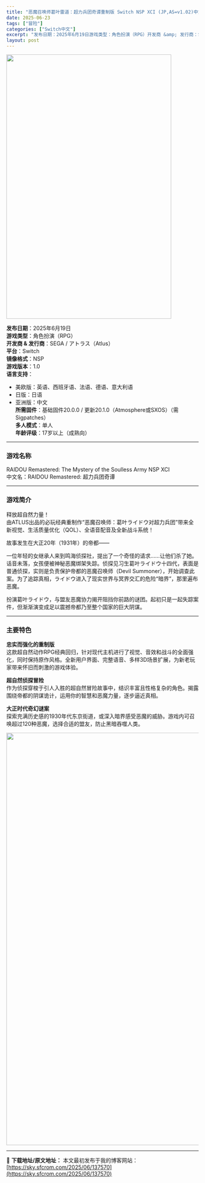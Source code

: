 ```yaml
---
title: "恶魔召唤师葛叶雷道：超力兵团奇谭重制版 Switch NSP XCI (JP,AS=v1.02)中文"
date: 2025-06-23
tags: ["冒险"]
categories: ["Switch中文"]
excerpt: "发布日期：2025年6月19日游戏类型：角色扮演（RPG）开发商 &amp; 发行商：SEGA / アトラス（Atlus）平台：Switch镜像格式：NSP游戏版本：1.0语言支持： 美欧版：英语、西班牙语、法语、德语、意大利语 日版：日语 亚洲版：中文所需固件：基础固件20.0.0 / 更新20.&hellip;"
layout: post
---
```


<img class="aligncenter size-full wp-image-137566" src="https://sky.sfcrom.com/wp-content/uploads/2025/06/202506230503543.webp" alt="" width="432" height="692" />
<p data-start="27" data-end="162"><strong data-start="27" data-end="35">发布日期</strong>：2025年6月19日<br data-start="46" data-end="49" /><strong data-start="49" data-end="57">游戏类型</strong>：角色扮演（RPG）<br data-start="67" data-end="70" /><strong data-start="70" data-end="83">开发商 &amp; 发行商</strong>：SEGA / アトラス（Atlus）<br data-start="102" data-end="105" /><strong data-start="105" data-end="111">平台</strong>：Switch<br data-start="118" data-end="121" /><strong data-start="121" data-end="129">镜像格式</strong>：NSP<br data-start="133" data-end="136" /><strong data-start="136" data-end="144">游戏版本</strong>：1.0<br data-start="148" data-end="151" /><strong data-start="151" data-end="159">语言支持</strong>：</p>

<ul>
 	<li data-start="165" data-end="189">美欧版：英语、西班牙语、法语、德语、意大利语</li>
 	<li data-start="192" data-end="199">日版：日语</li>
 	<li data-start="202" data-end="309">亚洲版：中文<br data-start="208" data-end="211" /><strong data-start="211" data-end="219">所需固件</strong>：基础固件20.0.0 / 更新20.1.0（Atmosphere或SXOS）（需Sigpatches）<br data-start="271" data-end="274" /><strong data-start="274" data-end="282">多人模式</strong>：单人<br data-start="285" data-end="288" /><strong data-start="288" data-end="296">年龄评级</strong>：17岁以上（成熟向）</li>
</ul>

<hr data-start="311" data-end="314" />

<h3 data-start="316" data-end="326">游戏名称</h3>
<p data-start="327" data-end="420">RAIDOU Remastered: The Mystery of the Soulless Army NSP XCI<br data-start="386" data-end="389" />中文名：RAIDOU Remastered: 超力兵团奇谭</p>


<hr data-start="422" data-end="425" />

<h3 data-start="427" data-end="437">游戏简介</h3>
<p data-start="439" data-end="519">释放超自然力量！<br data-start="447" data-end="450" />由ATLUS出品的必玩经典重制作“恶魔召唤师：葛叶ライドウ对超力兵团”带来全新视觉、生活质量优化（QOL）、全语音配音及全新战斗系统！</p>
<p data-start="521" data-end="543">故事发生在大正20年（1931年）的帝都——</p>
<p data-start="545" data-end="701">一位年轻的女继承人来到鸣海侦探社，提出了一个奇怪的请求……让他们杀了她。话音未落，女孩便被神秘恶魔绑架失踪。侦探见习生葛叶ライドウ十四代，表面是普通侦探，实则是负责保护帝都的恶魔召唤师（Devil Summoner），开始调查此案。为了追踪真相，ライドウ进入了现实世界与冥界交汇的危险“暗界”，那里遍布恶魔。</p>
<p data-start="703" data-end="767">扮演葛叶ライドウ，与盟友恶魔协力揭开阻挡你前路的谜团。起初只是一起失踪案件，但渐渐演变成足以震撼帝都乃至整个国家的巨大阴谋。</p>


<hr data-start="769" data-end="772" />

<h3 data-start="774" data-end="784">主要特色</h3>
<p data-start="786" data-end="890"><strong data-start="786" data-end="799">忠实而强化的重制版</strong><br data-start="799" data-end="802" />这款超自然动作RPG经典回归，针对现代主机进行了视觉、音效和战斗的全面强化，同时保持原作风格。全新用户界面、完整语音、多样3D场景扩展，为新老玩家带来怀旧而刺激的游戏体验。</p>
<p data-start="892" data-end="973"><strong data-start="892" data-end="903">超自然侦探冒险</strong><br data-start="903" data-end="906" />作为侦探穿梭于引人入胜的超自然冒险故事中，结识丰富且性格复杂的角色。揭露围绕帝都的阴谋诡计，运用你的智慧和恶魔力量，逐步逼近真相。</p>
<p data-start="975" data-end="1056"><strong data-start="975" data-end="987">大正时代奇幻谜案</strong><br data-start="987" data-end="990" />探索充满历史感的1930年代东京街道，或深入暗界感受恶魔的威胁。游戏内可召唤超过120种恶魔，选择合适的盟友，防止黑暗吞噬人类。</p>
<img class="aligncenter size-full wp-image-137565" src="https://sky.sfcrom.com/wp-content/uploads/2025/06/2025062305035377.webp" alt="" width="1920" height="1080" />

---
📖 **下载地址/原文地址：** 本文最初发布于我的博客网站：[https://sky.sfcrom.com/2025/06/137570](https://sky.sfcrom.com/2025/06/137570)
